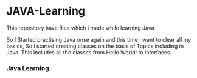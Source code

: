 # JAVA-Learning
This repository have files which i made while learning Java

So I Started practising Java onse again and this time i want to clear all my basics, So i started creating classes on the basis of Topics including in Java.
This includes all the classes from Hello World! to Interfaces.


### Java Learning
